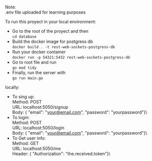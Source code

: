 Note:\
.env file uploaded for learning purposes

To run this proyect in your local environment:  
- Go to the root of the proyect and then\
`cd database`
- Build the docker image for postgress db\
`docker build . -t rest-web-sockets-postgress-db`
- Run your docker container\
`docker run -p 54321:5432 rest-web-sockets-postgress-db`
- Go to root file and run\
`go mod tidy`
- Finally, run the server with\
`go run main.go`

locally:
- To sing up:\
	Method: POST\
	URL: localhost:5050/signup\
	Body: { "email": "your@email.com", "password": "yourpassword"}\
- To login:\
	Method: POST\
	URL: localhost:5050/login\
	Body: { "email": "your@email.com", "password": "yourpassword"}\
- To Get user info:\
	Method: GET\
	URL: localhost:5050/me\
	Header: { "Authorization": "the.received.token"}\

